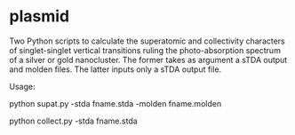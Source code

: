 # plasmid

Two Python scripts to calculate the superatomic and collectivity characters of singlet-singlet vertical transitions ruling the photo-absorption spectrum of  a silver or gold nanocluster. The former takes as argument a sTDA output and molden files. The latter inputs only a sTDA output file.

Usage:

python supat.py -stda fname.stda -molden fname.molden

python collect.py -stda fname.stda
